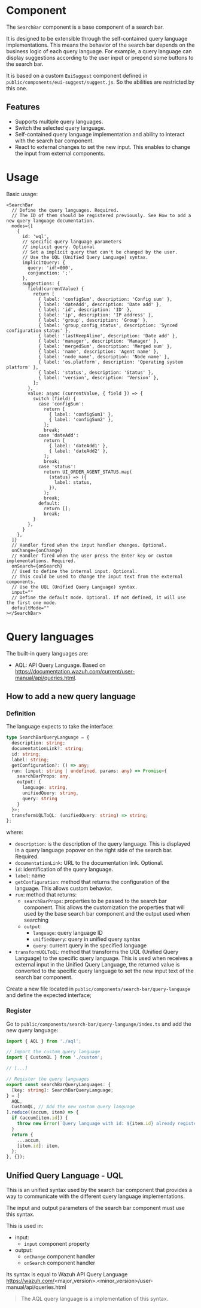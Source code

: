 # Component

The `SearchBar` component is a base component of a search bar.

It is designed to be extensible through the self-contained query language implementations. This means
the behavior of the search bar depends on the business logic of each query language. For example, a
query language can display suggestions according to the user input or prepend some buttons to the search bar.

It is based on a custom `EuiSuggest` component defined in `public/components/eui-suggest/suggest.js`. So the
abilities are restricted by this one.

## Features

- Supports multiple query languages.
- Switch the selected query language.
- Self-contained query language implementation and ability to interact with the search bar component.
- React to external changes to set the new input. This enables to change the input from external components.

# Usage

Basic usage:

```tsx
<SearchBar
  // Define the query languages. Required.
  // The ID of them should be registered previously. See How to add a new query language documentation.
  modes={[
    {
      id: 'wql',
      // specific query language parameters
      // implicit query. Optional
      // Set a implicit query that can't be changed by the user.
      // Use the UQL (Unified Query Language) syntax.
      implicitQuery: {
        query: 'id!=000',
        conjunction: ';'
      },
      suggestions: {
        field(currentValue) {
          return [
            { label: 'configSum', description: 'Config sum' },
            { label: 'dateAdd', description: 'Date add' },
            { label: 'id', description: 'ID' },
            { label: 'ip', description: 'IP address' },
            { label: 'group', description: 'Group' },
            { label: 'group_config_status', description: 'Synced configuration status' },
            { label: 'lastKeepAline', description: 'Date add' },
            { label: 'manager', description: 'Manager' },
            { label: 'mergedSum', description: 'Merged sum' },
            { label: 'name', description: 'Agent name' },
            { label: 'node_name', description: 'Node name' },
            { label: 'os.platform', description: 'Operating system platform' },
            { label: 'status', description: 'Status' },
            { label: 'version', description: 'Version' },
          ];
        },
        value: async (currentValue, { field }) => {
          switch (field) {
            case 'configSum':
              return [
                { label: 'configSum1' },
                { label: 'configSum2' },
              ];
              break;
            case 'dateAdd':
              return [
                { label: 'dateAdd1' },
                { label: 'dateAdd2' },
              ];
              break;
            case 'status':
              return UI_ORDER_AGENT_STATUS.map(
                (status) => ({
                  label: status,
                }),
              );
              break;
            default:
              return [];
              break;
          }
        },
      }
    },
  ]}
  // Handler fired when the input handler changes. Optional.
  onChange={onChange}
  // Handler fired when the user press the Enter key or custom implementations. Required.
  onSearch={onSearch}
  // Used to define the internal input. Optional.
  // This could be used to change the input text from the external components.
  // Use the UQL (Unified Query Language) syntax.
  input=""
  // Define the default mode. Optional. If not defined, it will use the first one mode.
  defaultMode=""
></SearchBar>
```

# Query languages

The built-in query languages are:

- AQL: API Query Language. Based on https://documentation.wazuh.com/current/user-manual/api/queries.html.

## How to add a new query language

### Definition

The language expects to take the interface:

```ts
type SearchBarQueryLanguage = {
  description: string;
  documentationLink?: string;
  id: string;
  label: string;
  getConfiguration?: () => any;
  run: (input: string | undefined, params: any) => Promise<{
    searchBarProps: any,
    output: {
      language: string,
      unifiedQuery: string,
      query: string
    }
  }>;
  transformUQLToQL: (unifiedQuery: string) => string;
};
```

where:

- `description`: is the description of the query language. This is displayed in a query language popover
  on the right side of the search bar. Required.
- `documentationLink`: URL to the documentation link. Optional.
- `id`: identification of the query language.
- `label`: name
- `getConfiguration`: method that returns the configuration of the language. This allows custom behavior.
- `run`: method that returns:
  - `searchBarProps`: properties to be passed to the search bar component. This allows the
  customization the properties that will used by the base search bar component and the output used when searching
  - `output`:
    - `language`: query language ID
    - `unifiedQuery`: query in unified query syntax
    - `query`: current query in the specified language
- `transformUQLToQL`: method that transforms the UQL (Unified Query Language) to the specific query
  language. This is used when receives a external input in the Unified Query Language, the returned
  value is converted to the specific query language to set the new input text of the search bar
  component.

Create a new file located in `public/components/search-bar/query-language` and define the expected interface;

### Register

Go to `public/components/search-bar/query-language/index.ts` and add the new query language:

```ts
import { AQL } from './aql';

// Import the custom query language
import { CustomQL } from './custom';

// [...]

// Register the query languages
export const searchBarQueryLanguages: {
  [key: string]: SearchBarQueryLanguage;
} = [
  AQL,
  CustomQL, // Add the new custom query language
].reduce((accum, item) => {
  if (accum[item.id]) {
    throw new Error(`Query language with id: ${item.id} already registered.`);
  }
  return {
    ...accum,
    [item.id]: item,
  };
}, {});
```

## Unified Query Language - UQL

This is an unified syntax used by the search bar component that provides a way to communicate
with the different query language implementations.

The input and output parameters of the search bar component must use this syntax.

This is used in:
- input:
  - `input` component property
- output:
  - `onChange` component handler 
  - `onSearch` component handler

Its syntax is equal to Wazuh API Query Language
https://wazuh.com/<major_version>.<minor_version>/user-manual/api/queries.html

> The AQL query language is a implementation of this syntax.